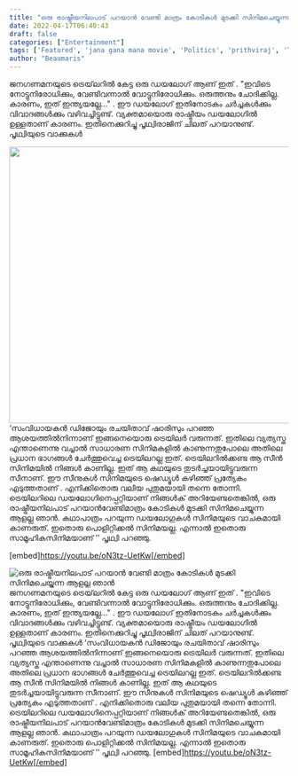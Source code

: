 ```yaml
---
title: "ഒരു രാഷ്ട്രീയനിലപാട് പറയാൻ വേണ്ടി മാത്രം കോടികൾ മുടക്കി സിനിമചെയ്യുന്ന ആളല്ല ഞാൻ"
date: 2022-04-17T06:40:43
draft: false
categories: ["Entertainment"]
tags: ['Featured', 'jana gana mana movie', 'Politics', 'prithviraj', 'Trailer']
author: "Beaumaris"
---
```


ജനഗണമനയുടെ ട്രെയ്‌ലറിൽ കേട്ട ഒരു ഡയലോഗ് ആണ് ഇത് . "ഇവിടെ നോട്ടുനിരോധിക്കും, വേണ്ടിവന്നാൽ വോട്ടുനിരോധിക്കും. ഒരുത്തനും ചോദിക്കില്ല. കാരണം, ഇത്‌ ഇന്ത്യയല്ലേ..." . ഈ ഡയലോഗ് ഇതിനോടകം ചർച്ചകൾക്കും വിവാദങ്ങൾക്കും വഴിവച്ചിട്ടുണ്ട്. വ്യക്തമായൊരു രാഷ്ട്രീയം ഡയലോഗിൽ ഉള്ളതാണ് കാരണം. ഇതിനെക്കുറിച്ചു പൃഥ്വിരാജിന് ചിലത് പറയാനുണ്ട്. പൃഥ്വിയുടെ വാക്കുകൾ

<img class="wp-image-329962 aligncenter" src="https://cdn.boolokam.com/articles/2022/04/ku777.jpg" alt="" width="665" height="499" />‘സംവിധായകൻ ഡിജോയും രചയിതാവ് ഷാരിസും പറഞ്ഞ ആശയത്തിൽനിന്നാണ് ഇങ്ങനെയൊരു ട്രെയിലർ വരുന്നത്. ഇതിലെ വ്യത്യസ്ത എന്താണെന്നു വച്ചാൽ സാധാരണ സിനിമകളിൽ കാണുന്നതുപോലെ അതിലെ പ്രധാന ഭാഗങ്ങൾ ചേർത്തുവെച്ച ട്രെയിലറല്ല ഇത്. ട്രെയിലറിൽക്കണ്ട ആ സീൻ സിനിമയിൽ നിങ്ങൾ കാണില്ല. ഇത്‌ ആ കഥയുടെ തുടർച്ചയായിട്ടുവരുന്ന സീനാണ്. ഈ സീനുകൾ സിനിമയുടെ ഷെഡ്യൂൾ കഴിഞ്ഞ് പ്രത്യേകം എടുത്തതാണ് . എനിക്കിതൊരു വലിയ പുതുമയായി തന്നെ തോന്നി. ട്രെയിലറിലെ ഡയലോഗിനെപ്പറ്റിയാണ് നിങ്ങൾക് അറിയേണ്ടതെങ്കിൽ, ഒരു രാഷ്ട്രീയനിലപാട് പറയാൻവേണ്ടിമാത്രം കോടികൾ മുടക്കി സിനിമചെയ്യുന്ന ആളല്ല ഞാൻ. കഥാപാത്രം പറയുന്ന ഡയലോഗുകൾ സിനിമയുടെ വാചകമായി കാണരുത്. ഇതൊരു പൊളിറ്റിക്കൽ സിനിമയല്ല. എന്നാൽ ഇതൊരു സാമൂഹികസിനിമയാണ് ’’ പൃഥ്വി പറഞ്ഞു.

[embed]https://youtu.be/oN3tz-UetKw[/embed]


![ഒരു രാഷ്ട്രീയനിലപാട് പറയാൻ വേണ്ടി മാത്രം കോടികൾ മുടക്കി സിനിമചെയ്യുന്ന ആളല്ല ഞാൻ](https://cdn.boolokam.com/articles/2022/04/ku777.jpg)ജനഗണമനയുടെ ട്രെയ്‌ലറിൽ കേട്ട ഒരു ഡയലോഗ് ആണ് ഇത് . "ഇവിടെ നോട്ടുനിരോധിക്കും, വേണ്ടിവന്നാൽ വോട്ടുനിരോധിക്കും. ഒരുത്തനും ചോദിക്കില്ല. കാരണം, ഇത്‌ ഇന്ത്യയല്ലേ..." . ഈ ഡയലോഗ് ഇതിനോടകം ചർച്ചകൾക്കും വിവാദങ്ങൾക്കും വഴിവച്ചിട്ടുണ്ട്. വ്യക്തമായൊരു രാഷ്ട്രീയം ഡയലോഗിൽ ഉള്ളതാണ് കാരണം. ഇതിനെക്കുറിച്ചു പൃഥ്വിരാജിന് ചിലത് പറയാനുണ്ട്. പൃഥ്വിയുടെ വാക്കുകൾ ‘സംവിധായകൻ ഡിജോയും രചയിതാവ് ഷാരിസും പറഞ്ഞ ആശയത്തിൽനിന്നാണ് ഇങ്ങനെയൊരു ട്രെയിലർ വരുന്നത്. ഇതിലെ വ്യത്യസ്ത എന്താണെന്നു വച്ചാൽ സാധാരണ സിനിമകളിൽ കാണുന്നതുപോലെ അതിലെ പ്രധാന ഭാഗങ്ങൾ ചേർത്തുവെച്ച ട്രെയിലറല്ല ഇത്. ട്രെയിലറിൽക്കണ്ട ആ സീൻ സിനിമയിൽ നിങ്ങൾ കാണില്ല. ഇത്‌ ആ കഥയുടെ തുടർച്ചയായിട്ടുവരുന്ന സീനാണ്. ഈ സീനുകൾ സിനിമയുടെ ഷെഡ്യൂൾ കഴിഞ്ഞ് പ്രത്യേകം എടുത്തതാണ് . എനിക്കിതൊരു വലിയ പുതുമയായി തന്നെ തോന്നി. ട്രെയിലറിലെ ഡയലോഗിനെപ്പറ്റിയാണ് നിങ്ങൾക് അറിയേണ്ടതെങ്കിൽ, ഒരു രാഷ്ട്രീയനിലപാട് പറയാൻവേണ്ടിമാത്രം കോടികൾ മുടക്കി സിനിമചെയ്യുന്ന ആളല്ല ഞാൻ. കഥാപാത്രം പറയുന്ന ഡയലോഗുകൾ സിനിമയുടെ വാചകമായി കാണരുത്. ഇതൊരു പൊളിറ്റിക്കൽ സിനിമയല്ല. എന്നാൽ ഇതൊരു സാമൂഹികസിനിമയാണ് ’’ പൃഥ്വി പറഞ്ഞു. [embed]https://youtu.be/oN3tz-UetKw[/embed]
